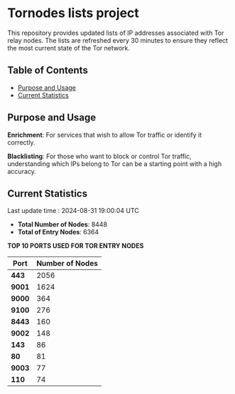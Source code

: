 # Tornodes lists project

This repository provides updated lists of IP addresses associated with Tor relay nodes. The lists are refreshed every 30 minutes to ensure they reflect the most current state of the Tor network.

## Table of Contents

- [Purpose and Usage](#purpose-and-usage)
- [Current Statistics](#current-statistics)


## Purpose and Usage

**Enrichment**: For services that wish to allow Tor traffic or identify it correctly.

**Blacklisting**: For those who want to block or control Tor traffic, understanding which IPs belong to Tor can be a starting point with a high accuracy.

## Current Statistics

Last update time : 2024-08-31 19:00:04 UTC

- **Total Number of Nodes**: 8448
- **Total of Entry Nodes**: 6364

**TOP 10 PORTS USED FOR TOR ENTRY NODES**

| **Port** | **Number of Nodes** |
|------|-----------------|
| **443**   | 2056  |
| **9001**   | 1624  |
| **9000**   | 364  |
| **9100**   | 276  |
| **8443**   | 160  |
| **9002**   | 148  |
| **143**   | 86  |
| **80**   | 81  |
| **9003**   | 77  |
| **110**   | 74  |

